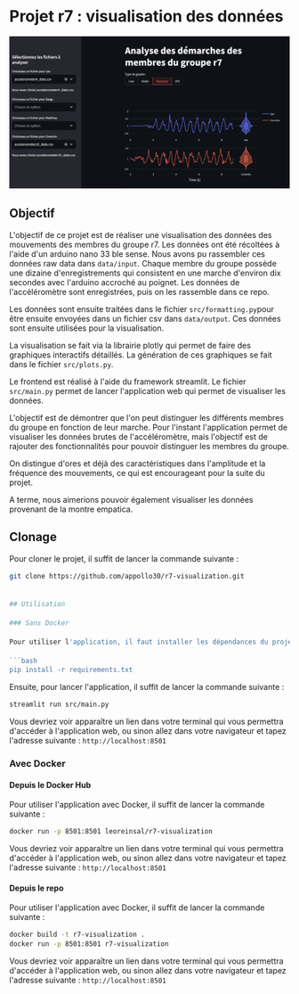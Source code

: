 # Projet r7 : visualisation des données

![alt text](image.png)

## Objectif

L'objectif de ce projet est de réaliser une visualisation des données des mouvements des membres du groupe r7. Les données ont été récoltées à l'aide d'un arduino nano 33 ble sense. Nous avons pu rassembler ces données raw data dans ```data/input```. Chaque membre du groupe possède une dizaine d'enregistrements qui consistent en une marche d'environ dix secondes avec l'arduino accroché au poignet. Les données de l'accéléromètre sont enregistrées, puis on les rassemble dans ce repo.

Les données sont ensuite traitées dans le fichier ```src/formatting.py```pour être ensuite envoyées dans un fichier csv dans ```data/output```. Ces données sont ensuite utilisées pour la visualisation.

La visualisation se fait via la librairie plotly qui permet de faire des graphiques interactifs détaillés. La génération de ces graphiques se fait dans le fichier ```src/plots.py```.

Le frontend est réalisé à l'aide du framework streamlit. Le fichier ```src/main.py``` permet de lancer l'application web qui permet de visualiser les données.

L'objectif est de démontrer que l'on peut distinguer les différents membres du groupe en fonction de leur marche. Pour l'instant l'application permet de visualiser les données brutes de l'accéléromètre, mais l'objectif est de rajouter des fonctionnalités pour pouvoir distinguer les membres du groupe.

On distingue d'ores et déjà des caractéristiques dans l'amplitude et la fréquence des mouvements, ce qui est encourageant pour la suite du projet.

A terme, nous aimerions pouvoir également visualiser les données provenant de la montre empatica.

## Clonage

Pour cloner le projet, il suffit de lancer la commande suivante :

```bash
git clone https://github.com/appollo30/r7-visualization.git


## Utilisation

### Sans Docker

Pour utiliser l'application, il faut installer les dépendances du projet. Pour cela, il faut se placer à la racine du projet et exécuter la commande suivante :

```bash
pip install -r requirements.txt
```

Ensuite, pour lancer l'application, il suffit de lancer la commande suivante :

```bash
streamlit run src/main.py
```

Vous devriez voir apparaître un lien dans votre terminal qui vous permettra d'accéder à l'application web, ou sinon allez dans votre navigateur et tapez l'adresse suivante : ```http://localhost:8501```

### Avec Docker

#### Depuis le Docker Hub

Pour utiliser l'application avec Docker, il suffit de lancer la commande suivante :

```bash
docker run -p 8501:8501 leoreinsal/r7-visualization
```

Vous devriez voir apparaître un lien dans votre terminal qui vous permettra d'accéder à l'application web, ou sinon allez dans votre navigateur et tapez l'adresse suivante : ```http://localhost:8501```

#### Depuis le repo

Pour utiliser l'application avec Docker, il suffit de lancer la commande suivante :

```bash
docker build -t r7-visualization .
docker run -p 8501:8501 r7-visualization
```

Vous devriez voir apparaître un lien dans votre terminal qui vous permettra d'accéder à l'application web, ou sinon allez dans votre navigateur et tapez l'adresse suivante : ```http://localhost:8501```
